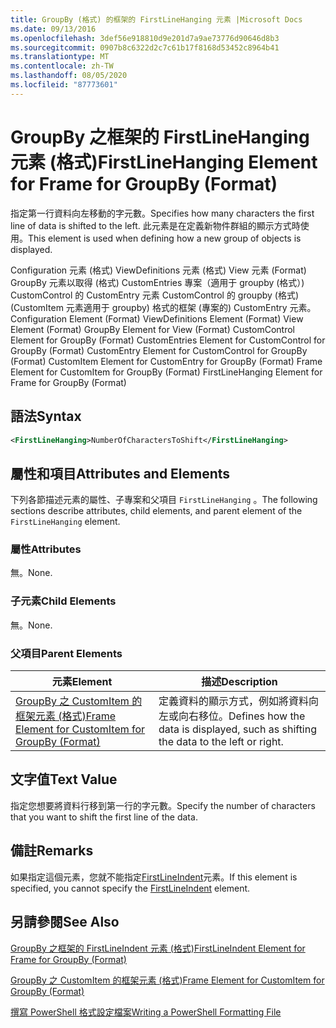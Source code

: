 ```yaml
---
title: GroupBy (格式) 的框架的 FirstLineHanging 元素 |Microsoft Docs
ms.date: 09/13/2016
ms.openlocfilehash: 3def56e918810d9e201d7a9ae73776d90646d8b3
ms.sourcegitcommit: 0907b8c6322d2c7c61b17f8168d53452c8964b41
ms.translationtype: MT
ms.contentlocale: zh-TW
ms.lasthandoff: 08/05/2020
ms.locfileid: "87773601"
---
```

# <a name="firstlinehanging-element-for-frame-for-groupby-format"></a><span data-ttu-id="6d6f8-102">GroupBy 之框架的 FirstLineHanging 元素 (格式)</span><span class="sxs-lookup"><span data-stu-id="6d6f8-102">FirstLineHanging Element for Frame for GroupBy (Format)</span></span>

<span data-ttu-id="6d6f8-103">指定第一行資料向左移動的字元數。</span><span class="sxs-lookup"><span data-stu-id="6d6f8-103">Specifies how many characters the first line of data is shifted to the left.</span></span> <span data-ttu-id="6d6f8-104">此元素是在定義新物件群組的顯示方式時使用。</span><span class="sxs-lookup"><span data-stu-id="6d6f8-104">This element is used when defining how a new group of objects is displayed.</span></span>

<span data-ttu-id="6d6f8-105">Configuration 元素 (格式) ViewDefinitions 元素 (格式) View 元素 (Format) GroupBy 元素以取得 (格式) CustomEntries 專案（適用于 groupby (格式）) CustomControl 的 CustomEntry 元素 CustomControl 的 groupby (格式)  (CustomItem 元素適用于 groupby) 格式的框架 (專案的) CustomEntry 元素。</span><span class="sxs-lookup"><span data-stu-id="6d6f8-105">Configuration Element (Format) ViewDefinitions Element (Format) View Element (Format) GroupBy Element for View (Format) CustomControl Element for GroupBy (Format) CustomEntries Element for CustomControl for GroupBy (Format) CustomEntry Element for CustomControl for GroupBy (Format) CustomItem Element for CustomEntry for GroupBy (Format) Frame Element for CustomItem for GroupBy (Format) FirstLineHanging Element for Frame for GroupBy (Format)</span></span>

## <a name="syntax"></a><span data-ttu-id="6d6f8-106">語法</span><span class="sxs-lookup"><span data-stu-id="6d6f8-106">Syntax</span></span>

```xml
<FirstLineHanging>NumberOfCharactersToShift</FirstLineHanging>
```

## <a name="attributes-and-elements"></a><span data-ttu-id="6d6f8-107">屬性和項目</span><span class="sxs-lookup"><span data-stu-id="6d6f8-107">Attributes and Elements</span></span>

<span data-ttu-id="6d6f8-108">下列各節描述元素的屬性、子專案和父項目 `FirstLineHanging` 。</span><span class="sxs-lookup"><span data-stu-id="6d6f8-108">The following sections describe attributes, child elements, and parent element of the `FirstLineHanging` element.</span></span>

### <a name="attributes"></a><span data-ttu-id="6d6f8-109">屬性</span><span class="sxs-lookup"><span data-stu-id="6d6f8-109">Attributes</span></span>

<span data-ttu-id="6d6f8-110">無。</span><span class="sxs-lookup"><span data-stu-id="6d6f8-110">None.</span></span>

### <a name="child-elements"></a><span data-ttu-id="6d6f8-111">子元素</span><span class="sxs-lookup"><span data-stu-id="6d6f8-111">Child Elements</span></span>

<span data-ttu-id="6d6f8-112">無。</span><span class="sxs-lookup"><span data-stu-id="6d6f8-112">None.</span></span>

### <a name="parent-elements"></a><span data-ttu-id="6d6f8-113">父項目</span><span class="sxs-lookup"><span data-stu-id="6d6f8-113">Parent Elements</span></span>

|<span data-ttu-id="6d6f8-114">元素</span><span class="sxs-lookup"><span data-stu-id="6d6f8-114">Element</span></span>|<span data-ttu-id="6d6f8-115">描述</span><span class="sxs-lookup"><span data-stu-id="6d6f8-115">Description</span></span>|
|-------------|-----------------|
|[<span data-ttu-id="6d6f8-116">GroupBy 之 CustomItem 的框架元素 (格式)</span><span class="sxs-lookup"><span data-stu-id="6d6f8-116">Frame Element for CustomItem for GroupBy (Format)</span></span>](./frame-element-for-customitem-for-groupby-format.md)|<span data-ttu-id="6d6f8-117">定義資料的顯示方式，例如將資料向左或向右移位。</span><span class="sxs-lookup"><span data-stu-id="6d6f8-117">Defines how the data is displayed, such as shifting the data to the left or right.</span></span>|

## <a name="text-value"></a><span data-ttu-id="6d6f8-118">文字值</span><span class="sxs-lookup"><span data-stu-id="6d6f8-118">Text Value</span></span>

<span data-ttu-id="6d6f8-119">指定您想要將資料行移到第一行的字元數。</span><span class="sxs-lookup"><span data-stu-id="6d6f8-119">Specify the number of characters that you want to shift the first line of the data.</span></span>

## <a name="remarks"></a><span data-ttu-id="6d6f8-120">備註</span><span class="sxs-lookup"><span data-stu-id="6d6f8-120">Remarks</span></span>

<span data-ttu-id="6d6f8-121">如果指定這個元素，您就不能指定[FirstLineIndent](./firstlineindent-element-for-frame-for-groupby-format.md)元素。</span><span class="sxs-lookup"><span data-stu-id="6d6f8-121">If this element is specified, you cannot specify the [FirstLineIndent](./firstlineindent-element-for-frame-for-groupby-format.md) element.</span></span>

## <a name="see-also"></a><span data-ttu-id="6d6f8-122">另請參閱</span><span class="sxs-lookup"><span data-stu-id="6d6f8-122">See Also</span></span>

[<span data-ttu-id="6d6f8-123">GroupBy 之框架的 FirstLineIndent 元素 (格式)</span><span class="sxs-lookup"><span data-stu-id="6d6f8-123">FirstLineIndent Element for Frame for GroupBy (Format)</span></span>](./firstlineindent-element-for-frame-for-groupby-format.md)

[<span data-ttu-id="6d6f8-124">GroupBy 之 CustomItem 的框架元素 (格式)</span><span class="sxs-lookup"><span data-stu-id="6d6f8-124">Frame Element for CustomItem for GroupBy (Format)</span></span>](./frame-element-for-customitem-for-groupby-format.md)

[<span data-ttu-id="6d6f8-125">撰寫 PowerShell 格式設定檔案</span><span class="sxs-lookup"><span data-stu-id="6d6f8-125">Writing a PowerShell Formatting File</span></span>](./writing-a-powershell-formatting-file.md)

